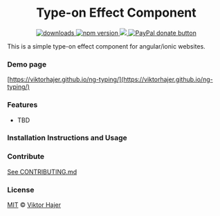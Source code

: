 <h1 align="center">Type-on Effect Component</h1>

<p align="center">
  <a href="https://www.npmjs.com/package/ng-typing">
    <img src="https://img.shields.io/npm/dm/ng-typing.svg?style=flat" alt="downloads">
  </a>
  <a href="https://badge.fury.io/js/simple-pdf-viewer">
    <img src="https://badge.fury.io/js/ng-typing.svg" alt="npm version">
  </a>
  <a href="https://david-dm.org/viktorhajer/ng-typing" title="dependencies status">
    <img src="https://david-dm.org/viktorhajer/ng-typing/status.svg"/>
  </a>
  <a href="https://www.paypal.me/viktorhajer" title="Donate to this project using Paypal">
    <img src="https://img.shields.io/badge/paypal-donate-green.svg" alt="PayPal donate button" />
  </a>
</p>

This is a simple type-on effect component for angular/ionic websites. 

### Demo page
[https://viktorhajer.github.io/ng-typing/](https://viktorhajer.github.io/ng-typing/)

### Features

* TBD

### Installation Instructions and Usage

### Contribute
[See CONTRIBUTING.md](CONTRIBUTING.md)

### License
[MIT](https://tldrlegal.com/license/mit-license) © [Viktor Hajer](https://github.com/viktorhajer)
